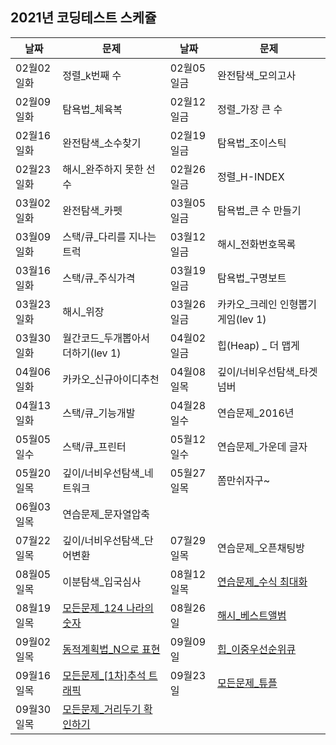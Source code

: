 ## 2021년 코딩테스트 스케쥴

| 날짜 | 문제 | 날짜 | 문제 |
|----|----|----|----|
|02월02일화|정렬_k번째 수|02월05일금|완전탐색_모의고사|
|02월09일화|탐욕법_체육복|02월12일금|정렬_가장 큰 수|
|02월16일화|완전탐색_소수찾기|02월19일금|탐욕법_조이스틱|
|02월23일화|해시_완주하지 못한 선수|02월26일금|정렬_H-INDEX|
|03월02일화|완전탐색_카펫|03월05일금|탐욕법_큰 수 만들기|
|03월09일화|스택/큐_다리를 지나는 트럭|03월12일금|해시_전화번호목록|
|03월16일화|스택/큐_주식가격|03월19일금|탐욕법_구명보트|
|03월23일화|해시_위장|03월26일금|카카오_크레인 인형뽑기 게임(lev 1)|
|03월30일화|월간코드_두개뽑아서 더하기(lev 1)|04월02일금|힙(Heap) _ 더 맵게|
|04월06일화|카카오_신규아이디추천|04월08일목|깊이/너비우선탐색_타겟 넘버|
|04월13일화|스택/큐_기능개발|04월28일수|연습문제_2016년|
|05월05일수|스택/큐_프린터|05월12일수|연습문제_가운데 글자|
|05월20일목|깊이/너비우선탐색_네트워크|05월27일목|쫌만쉬자구~|
|06월03일목|연습문제_문자열압축|||
|07월22일목|깊이/너비우선탐색_단어변환|07월29일목|연습문제_오픈채팅방|
|08월05일목|이분탐색_입국심사|08월12일목|[연습문제_수식 최대화](https://programmers.co.kr/learn/courses/30/lessons/67257)|
|08월19일목| [모든문제_124 나라의 숫자](https://programmers.co.kr/learn/courses/30/lessons/12899) |08월26일| [해시_베스트앨범](https://programmers.co.kr/learn/courses/30/lessons/42579) |
|09월02일목| [동적계획법_N으로 표현](https://programmers.co.kr/learn/courses/30/lessons/42895) |09월09일| [힙_이중우선순위큐](https://programmers.co.kr/learn/courses/30/lessons/42628) |
|09월16일목| [모든문제_\[1차\]추석 트래픽](https://programmers.co.kr/learn/courses/30/lessons/17676) |09월23일| [모든문제_튜플](https://programmers.co.kr/learn/courses/30/lessons/64065) |
|09월30일목| [모든문제_거리두기 확인하기](https://programmers.co.kr/learn/courses/30/lessons/81302) |||
</br>
